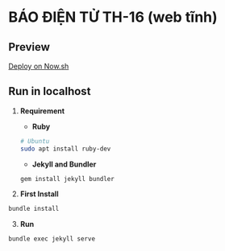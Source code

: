 # BÁO ĐIỆN TỬ TH-16 (web tĩnh)

## Preview

[Deploy on Now.sh](https://bao-dien-tu.beohoang98.now.sh)

## Run in localhost

1. **Requirement**

    - **Ruby**
    ```bash
    # Ubuntu
    sudo apt install ruby-dev
    ```

    - **Jekyll and Bundler**
    ```bash
    gem install jekyll bundler
    ```

2. **First Install**
```bash
bundle install
```

3. **Run**
```bash
bundle exec jekyll serve
```
